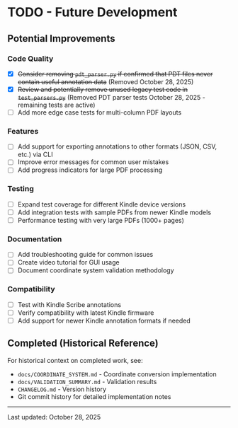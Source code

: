 # TODO - Future Development

## Potential Improvements

### Code Quality
- [x] ~~Consider removing `pdt_parser.py` if confirmed that PDT files never contain useful annotation data~~ (Removed October 28, 2025)
- [x] ~~Review and potentially remove unused legacy test code in `test_parsers.py`~~ (Removed PDT parser tests October 28, 2025 - remaining tests are active)
- [ ] Add more edge case tests for multi-column PDF layouts

### Features
- [ ] Add support for exporting annotations to other formats (JSON, CSV, etc.) via CLI
- [ ] Improve error messages for common user mistakes
- [ ] Add progress indicators for large PDF processing

### Testing
- [ ] Expand test coverage for different Kindle device versions
- [ ] Add integration tests with sample PDFs from newer Kindle models
- [ ] Performance testing with very large PDFs (1000+ pages)

### Documentation
- [ ] Add troubleshooting guide for common issues
- [ ] Create video tutorial for GUI usage
- [ ] Document coordinate system validation methodology

### Compatibility
- [ ] Test with Kindle Scribe annotations
- [ ] Verify compatibility with latest Kindle firmware
- [ ] Add support for newer Kindle annotation formats if needed

## Completed (Historical Reference)

For historical context on completed work, see:
- `docs/COORDINATE_SYSTEM.md` - Coordinate conversion implementation
- `docs/VALIDATION_SUMMARY.md` - Validation results
- `CHANGELOG.md` - Version history
- Git commit history for detailed implementation notes

---
Last updated: October 28, 2025
